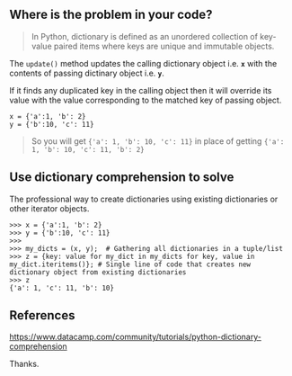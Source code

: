 ## Where is the problem in your code?

> In Python, dictionary is defined as an unordered collection of key-value paired items where keys are unique and immutable objects.

The `update()` method updates the calling dictionary object i.e. **`x`** with the contents of passing dictinary object i.e. **`y`**.

If it finds any duplicated key in the calling object then it will override its value with the value corresponding to the matched key of passing object.

	x = {'a':1, 'b': 2}
	y = {'b':10, 'c': 11}

> So you will get `{'a': 1, 'b': 10, 'c': 11}` in place of getting `{'a': 1, 'b': 10, 'c': 11, 'b': 2}`


## Use dictionary comprehension to solve

The professional way to create dictionaries using existing dictionaries or other iterator objects.

	>>> x = {'a':1, 'b': 2}
	>>> y = {'b':10, 'c': 11}
	>>>
	>>> my_dicts = (x, y); 	# Gathering all dictionaries in a tuple/list
	>>> z = {key: value for my_dict in my_dicts for key, value in my_dict.iteritems()}; # Single line of code that creates new dictionary object from existing dictionaries
	>>> z
	{'a': 1, 'c': 11, 'b': 10}

## References

https://www.datacamp.com/community/tutorials/python-dictionary-comprehension

Thanks.

